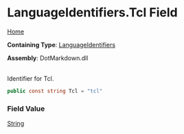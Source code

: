 # LanguageIdentifiers\.Tcl Field

[Home](../../../README.md)

**Containing Type**: [LanguageIdentifiers](../README.md)

**Assembly**: DotMarkdown\.dll

\
Identifier for Tcl\.

```csharp
public const string Tcl = "tcl"
```

### Field Value

[String](https://docs.microsoft.com/en-us/dotnet/api/system.string)

